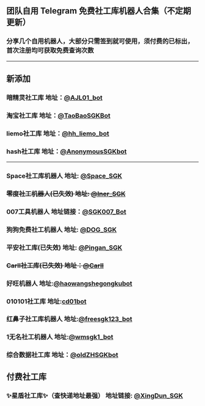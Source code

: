 ## 团队自用 Telegram 免费社工库机器人合集（不定期更新）
### 分享几个自用机器人，大部分只需签到就可使用，须付费的已标出，首次注册均可获取免费查询次数

---
## 新添加

### 暗精灵社工库  地址：[@AJL01_bot](https://t.me/AJL01_bot?start=3EyE4viwWF)

### 淘宝社工库  地址：[@TaoBaoSGKBot](https://t.me/TaoBaoSGKBot?start=oh9mifBYuy)

### liemo社工库  地址：[@hh_liemo_bot](https://t.me/hh_liemo_bot?start=5985322431)

### hash社工库  地址：[@AnonymousSGKbot](https://t.me/AnonymousSGKbot?start=5985322431)

---

### Space社工库机器人  地址: [@Space_SGK](https://t.me/SpaceSGK_bot?start=7Ec8j7mdl7)

### ~~零度社工机器人(已失效)  地址: [@Iner_SGK](https://t.me/INERSGKBOT)~~

### 007工具机器人  地址链接：[@SGK007_Bot](https://t.me/sgk007_bot?start=NTk4NTMyMjQzMQ)

### 狗狗免费社工机器人  地址: [@DOG_SGK](https://t.me/DogeSGK_bot?start=5985322431)

### 平安社工库(已失效)  地址: [@Pingan_SGK](https://t.me/pingansgk_bot?start=RNSsLrRA2K)

### ~~Carll社工库(已失效)  地址：[@Carll](https://t.me/carllnet_2)~~

### 好旺机器人  地址:[@haowangshegongkubot](https://t.me/haowangshegongkubot?start=EE9M4SY8OUSXO9QTMJPGQ)

### 010101社工库  地址:[cd01bot](https://t.me/cd01bot?start=NTk4NTMyMjQzMQ)

### 红鼻子社工库机器人  地址:[@freesgk123_bot](https://t.me/freesgk123_bot?start=JG1UBPJC)

### 1无名社工机器人  地址:[@wmsgk1_bot](https://t.me/wmsgk1_bot?start=5985322431)

### 综合数据社工库  地址：[@oldZHSGKbot](https://t.me/oldZHSGKbot?start=5985322431)

## 付费社工库

### ✨星盾社工库✨（查快递地址最强）    地址链接: [@XingDun_SGK](https://t.me/XingDun6Bot?start=cXKOUV4)



